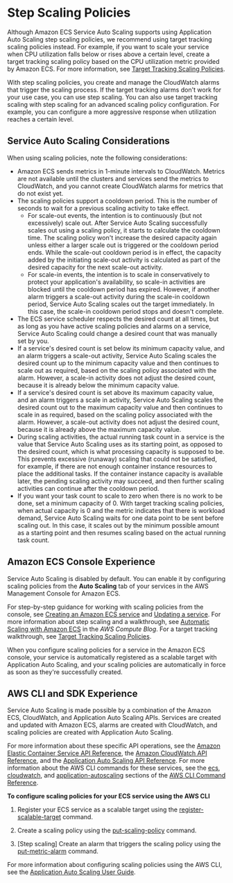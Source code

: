 # Step Scaling Policies<a name="service-autoscaling-stepscaling"></a>

Although Amazon ECS Service Auto Scaling supports using Application Auto Scaling step scaling policies, we recommend using target tracking scaling policies instead\. For example, if you want to scale your service when CPU utilization falls below or rises above a certain level, create a target tracking scaling policy based on the CPU utilization metric provided by Amazon ECS\. For more information, see [Target Tracking Scaling Policies](service-autoscaling-targettracking.md)\.

With step scaling policies, you create and manage the CloudWatch alarms that trigger the scaling process\. If the target tracking alarms don't work for your use case, you can use step scaling\. You can also use target tracking scaling with step scaling for an advanced scaling policy configuration\. For example, you can configure a more aggressive response when utilization reaches a certain level\. 

## Service Auto Scaling Considerations<a name="auto-scaling-concepts"></a>

When using scaling policies, note the following considerations:
+ Amazon ECS sends metrics in 1\-minute intervals to CloudWatch\. Metrics are not available until the clusters and services send the metrics to CloudWatch, and you cannot create CloudWatch alarms for metrics that do not exist yet\. 
+ The scaling policies support a cooldown period\. This is the number of seconds to wait for a previous scaling activity to take effect\. 
  + For scale\-out events, the intention is to continuously \(but not excessively\) scale out\. After Service Auto Scaling successfully scales out using a scaling policy, it starts to calculate the cooldown time\. The scaling policy won't increase the desired capacity again unless either a larger scale out is triggered or the cooldown period ends\. While the scale\-out cooldown period is in effect, the capacity added by the initiating scale\-out activity is calculated as part of the desired capacity for the next scale\-out activity\. 
  + For scale\-in events, the intention is to scale in conservatively to protect your application's availability, so scale\-in activities are blocked until the cooldown period has expired\. However, if another alarm triggers a scale\-out activity during the scale\-in cooldown period, Service Auto Scaling scales out the target immediately\. In this case, the scale\-in cooldown period stops and doesn't complete\. 
+ The ECS service scheduler respects the desired count at all times, but as long as you have active scaling policies and alarms on a service, Service Auto Scaling could change a desired count that was manually set by you\.
+ If a service's desired count is set below its minimum capacity value, and an alarm triggers a scale\-out activity, Service Auto Scaling scales the desired count up to the minimum capacity value and then continues to scale out as required, based on the scaling policy associated with the alarm\. However, a scale\-in activity does not adjust the desired count, because it is already below the minimum capacity value\.
+ If a service's desired count is set above its maximum capacity value, and an alarm triggers a scale in activity, Service Auto Scaling scales the desired count out to the maximum capacity value and then continues to scale in as required, based on the scaling policy associated with the alarm\. However, a scale\-out activity does not adjust the desired count, because it is already above the maximum capacity value\.
+ During scaling activities, the actual running task count in a service is the value that Service Auto Scaling uses as its starting point, as opposed to the desired count, which is what processing capacity is supposed to be\. This prevents excessive \(runaway\) scaling that could not be satisfied, for example, if there are not enough container instance resources to place the additional tasks\. If the container instance capacity is available later, the pending scaling activity may succeed, and then further scaling activities can continue after the cooldown period\.
+ If you want your task count to scale to zero when there is no work to be done, set a minimum capacity of 0\. With target tracking scaling policies, when actual capacity is 0 and the metric indicates that there is workload demand, Service Auto Scaling waits for one data point to be sent before scaling out\. In this case, it scales out by the minimum possible amount as a starting point and then resumes scaling based on the actual running task count\.

## Amazon ECS Console Experience<a name="service-auto-scaling-console"></a>

Service Auto Scaling is disabled by default\. You can enable it by configuring scaling policies from the **Auto Scaling** tab of your services in the AWS Management Console for Amazon ECS\. 

For step\-by\-step guidance for working with scaling policies from the console, see [Creating an Amazon ECS service](create-service.md) and [Updating a service](update-service.md)\. For more information about step scaling and a walkthrough, see [Automatic Scaling with Amazon ECS](http://aws.amazon.com/blogs/compute/automatic-scaling-with-amazon-ecs/) in the *AWS Compute Blog*\. For a target tracking walkthrough, see [Target Tracking Scaling Policies](service-autoscaling-targettracking.md)\.

When you configure scaling policies for a service in the Amazon ECS console, your service is automatically registered as a scalable target with Application Auto Scaling, and your scaling policies are automatically in force as soon as they're successfully created\. 

## AWS CLI and SDK Experience<a name="service-auto-scaling-api"></a>

Service Auto Scaling is made possible by a combination of the Amazon ECS, CloudWatch, and Application Auto Scaling APIs\. Services are created and updated with Amazon ECS, alarms are created with CloudWatch, and scaling policies are created with Application Auto Scaling\. 

For more information about these specific API operations, see the [Amazon Elastic Container Service API Reference](https://docs.aws.amazon.com/AmazonECS/latest/APIReference/), the [Amazon CloudWatch API Reference](https://docs.aws.amazon.com/AmazonCloudWatch/latest/APIReference/), and the [Application Auto Scaling API Reference](https://docs.aws.amazon.com/ApplicationAutoScaling/latest/APIReference/)\. For more information about the AWS CLI commands for these services, see the [ecs](https://docs.aws.amazon.com/cli/latest/reference/ecs), [cloudwatch](https://docs.aws.amazon.com/cli/latest/reference/cloudwatch), and [application\-autoscaling](https://docs.aws.amazon.com/cli/latest/reference/application-autoscaling) sections of the [AWS CLI Command Reference](https://docs.aws.amazon.com/cli/latest/reference/)\.

**To configure scaling policies for your ECS service using the AWS CLI**

1. Register your ECS service as a scalable target using the [register\-scalable\-target](https://docs.aws.amazon.com/cli/latest/reference/application-autoscaling/register-scalable-target.html) command\.

1. Create a scaling policy using the [put\-scaling\-policy](https://docs.aws.amazon.com/cli/latest/reference/application-autoscaling/put-scaling-policy.html) command\.

1. \[Step scaling\] Create an alarm that triggers the scaling policy using the [put\-metric\-alarm](https://docs.aws.amazon.com/cli/latest/reference/cloudwatch/put-metric-alarm.html) command\.

For more information about configuring scaling policies using the AWS CLI, see the [Application Auto Scaling User Guide](https://docs.aws.amazon.com/autoscaling/application/userguide/)\.